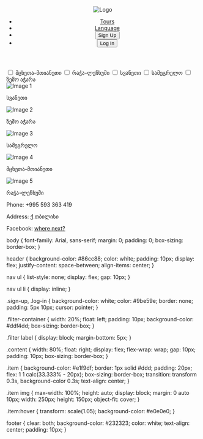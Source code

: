 <!DOCTYPE html>
<html lang="en">
<head>
    <meta charset="UTF-8">
    <meta name="viewport" content="width=device-width, initial-scale=1.0">
    <title>Sample Page</title>
    <link rel="stylesheet" href="style.css">
</head>
<body>
    <header>
        <div class="logo">
            <img src="" alt="Logo">
        </div>
        <nav>
            <ul>
                <li><a href="#">Tours</a></li>
                <li><a href="#" class="lang-switch">Language</a></li>
                <li><button class="sign-up">Sign Up</button></li>
                <li><button class="log-in">Log In</button></li>
            </ul>
        </nav>
    </header>
    <main>
        <div class="filter-container">
            <div class="filter">
                <label><input type="checkbox"> მცხეთა-მთიანეთი</label>
                <label><input type="checkbox"> რაჭა-ლეჩხუმი</label>
                <label><input type="checkbox"> სვანეთი</label>
                <label><input type="checkbox"> სამეგრელო</label>
                <label><input type="checkbox"> ზემო აჭარა</label>
            </div>
        </div>
        <div class="content">
            <div class="item">
                <img src="photos/სვანეთი.jpg" alt="Image 1">
                <p>სვანეთი</p>
            </div>
            <div class="item">
                <img src="./photos/აჭარა.jpg" alt="Image 2">
                <p>ზემო აჭარა</p>
            </div>
            <div class="item">
                <img src="photos/სამეგრელო.png" alt="Image 3">
                <p>სამეგრელო</p>
            </div>
            <div class="item">
                <img src="./photos/მცხეთა.png" alt="Image 4">
                <p>მცხეთა-მთიანეთი</p>
            </div>
            <div class="item">
                <img src="./photos/რაჭა.png" alt="Image 5">
                <p>რაჭა-ლეჩხუმი</p>
            </div>
        </div>
    </main>
    <footer>
        <p>Phone: +995 593 363 419</p>
        <p>Address: ქ.თბილისი</p>
        <p>Facebook: <a href="#">where next?</a></p>
    </footer>
    <script src="script.js"></script>
</body>
</html>








body {
    font-family: Arial, sans-serif;
    margin: 0;
    padding: 0;
    box-sizing: border-box;
}

header {
    background-color: #86cc88;
    color: white;
    padding: 10px;
    display: flex;
    justify-content: space-between;
    align-items: center;
}

nav ul {
    list-style: none;
    display: flex;
    gap: 10px;
}

nav ul li {
    display: inline;
}

.sign-up, .log-in {
    background-color: white;
    color: #9be59e;
    border: none;
    padding: 5px 10px;
    cursor: pointer;
}

.filter-container {
    width: 20%;
    float: left;
    padding: 10px;
    background-color: #ddf4dd;
    box-sizing: border-box;
}

.filter label {
    display: block;
    margin-bottom: 5px;
}

.content {
    width: 80%;
    float: right;
    display: flex;
    flex-wrap: wrap;
    gap: 10px;
    padding: 10px;
    box-sizing: border-box;
}

.item {
    background-color: #e1f9df;
    border: 1px solid #ddd;
    padding: 20px;
    flex: 1 1 calc(33.333% - 20px);
    box-sizing: border-box;
    transition: transform 0.3s, background-color 0.3s;
    text-align: center;
}

.item img {
    max-width: 100%;
    height: auto;
    display: block;
    margin: 0 auto 10px;
    width: 250px;
    height: 150px; 
    object-fit: cover;
}

.item:hover {
    transform: scale(1.05);
    background-color: #e0e0e0;
}

footer {
    clear: both;
    background-color: #232323;
    color: white;
    text-align: center;
    padding: 10px;
}






